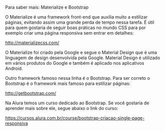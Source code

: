 Para saber mais: Materialize e Bootstrap

O Materialize é uma framework front-end que auxilia muito a estilizar páginas, evitando assim uma grande perda de tempo nessa tarefa. É útil para quem gostaria de seguir boas práticas no mundo CSS para por exemplo criar uma página responsiva sem entrar em detalhes:

http://materializecss.com/

O Materialize foi criado pela Google e segue o Material Design que é uma linguagem de design desenvolvida pela Google. Material Design é utilizado em vários produtos do Google e também é aplicado nos aplicativos Android.

Outro framework famoso nessa linha é o Bootstrap. Para ser correto o Bootstrap é o framework mais famoso para estilizar páginas:

http://getbootstrap.com/

Na Alura temos um curso dedicado ao Bootstrap. Se você gostaria de aprender mais sobre ele, segue abaixo o link do curso:

https://cursos.alura.com.br/course/bootstrap-criacao-single-page-responsiva